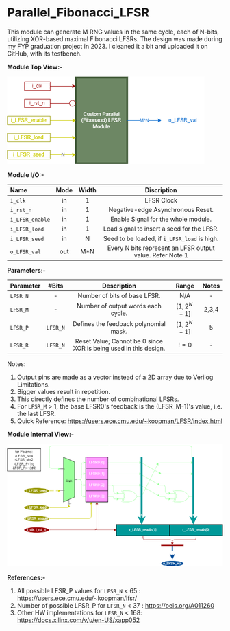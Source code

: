 # Parallel_Fibonacci_LFSR
This module can generate M RNG values in the same cycle, each of N-bits, utilizing XOR-based maximal Fibonacci LFSRs. The design was made during my FYP graduation project in 2023. I cleaned it a bit and uploaded it on GitHub, with its testbench. 

**Module Top View:-**

![alt text](/custom_parallel_lfsr_io.drawio.png "Top View")

**Module I/O:-**

| Name           | Mode  | Width | Discription |
|:-------------- |:-----:|:-----:|:------------------------------------------:|
| `i_clk`        |  in   |   1   | LFSR Clock                                 |
| `i_rst_n`      |  in   |   1   | Negative-edge Asynchronous Reset.          |
| `i_LFSR_enable`|  in   |   1   | Enable Signal for the whole module.        |
| `i_LFSR_load`  |  in   |   1   | Load signal to insert a seed for the LFSR. |
| `i_LFSR_seed`  |  in   |   N   | Seed to be loaded, if `i_LFSR_load` is high. |
| `o_LFSR_val`   |  out  |  M*N  | Every N bits represent an LFSR output value. Refer Note 1|

**Parameters:-**

| Parameter      | #Bits  | Description                                                    | Range         |  Notes |
|:-------------- |:------:|:--------------------------------------------------------------:|:-------------:|:------:|
|`LFSR_N`        | -      |Number of bits of base LFSR.                                    |   N/A         |   -    | 
|`LFSR_M`        | -      |Number of output words each cycle.                              |$[1,2^{N}-1]$  | 2,3,4  |
|`LFSR_P`        |`LFSR_N`|Defines the feedback polynomial mask.                           |$[1,2^{N}-1]$  | 5      |
|`LFSR_R`        |`LFSR_N`|Reset Value; Cannot be 0 since XOR is being used in this design.| $!=0$         |   -    |

Notes:
1. Output pins are made as a vector instead of a 2D array due to Verilog Limitations.
2. Bigger values result in repetition.
3. This directly defines the number of combinational LFSRs.
4. For `LFSR_M` > 1, the base LFSR0's feedback is the (LFSR_M-1)'s value, i.e. the last LFSR.
5. Quick Reference: https://users.ece.cmu.edu/~koopman/LFSR/index.html

**Module Internal View:-**

![alt text](/custom_parallel_lfsr_internal.drawio.png "Internal View")

**References:-**
1. All possible LFSR_P values for `LFSR_N` < 65 : https://users.ece.cmu.edu/~koopman/lfsr/
2. Number of possible LFSR_P  for `LFSR_N` < 37 : https://oeis.org/A011260
3. Other HW implementations   for `LFSR_N` < 168: https://docs.xilinx.com/v/u/en-US/xapp052

